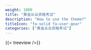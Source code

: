 ```yaml
---
weight: 1000
title: "黄金从业资格考试"
description: "How to use the theme?"
titleIcon: "fa-solid fa-user-gear"
categories: ["黄金从业资格考试"]
---
```



{{< treeview />}}
